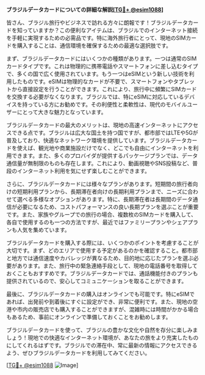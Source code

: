 **ブラジルデータカードについての詳細な解説[[TG💪+ @esim1088](https://t.me/s/esim1088)]**

皆さん、ブラジル旅行やビジネスで訪れる方々に朗報です！ブラジルデータカードを知っていますか？この便利なアイテムは、ブラジルでのインターネット接続を手軽に実現するための必需品です。特に海外旅行者にとって、現地のSIMカードを購入することは、通信環境を確保するための最適な選択肢です。

まず、ブラジルデータカードにはいくつかの種類があります。一つは通常のSIMカードタイプです。これは物理的に携帯電話やスマートフォンに差し込むタイプで、多くの国で広く使用されています。もう一つはeSIMという新しい技術を利用したものです。eSIMは物理的なカードが不要で、スマートフォンやタブレットから直接設定を行うことができます。これにより、旅行中に頻繁にSIMカードを交換する必要がなくなります。ブラジルでは、特にeSIMに対応しているデバイスを持っている方にお勧めです。その利便性と柔軟性は、現代のモバイルユーザーにとって大きな魅力となっています。

ブラジルデータカードの最大のメリットは、現地の高速インターネットにアクセスできる点です。ブラジルは広大な国土を持つ国ですが、都市部ではLTEや5Gが普及しており、快適なネットワーク環境を提供しています。ブラジルデータカードを使えば、観光地や商業施設だけでなく、どこでも自由にインターネットを利用できます。また、多くのプロバイダが提供するパッケージプランでは、データ通信量が無制限のものも存在します。これにより、動画視聴やSNS投稿など、普段のインターネット利用を気にせず楽しむことができます。

さらに、ブラジルデータカードには様々なプランがあります。短期間の旅行者向けの短期利用プランから、長期滞在者向けの長期利用プランまで、ニーズに合わせて選べる多様なオプションがあります。特に、長期滞在者は長期間のデータ通信が必要になるため、コストパフォーマンスの良い長期プランを選ぶことが重要です。また、家族やグループでの旅行の場合、複数枚のSIMカードを購入して、各自で使用するのも一つの方法ですが、最近ではファミリープランやシェアプランも人気を集めています。

ブラジルデータカードを購入する際には、いくつかのポイントを考慮することが大切です。まず、どのエリアで使用する予定があるのかを確認すること。都市部と地方では通信速度やカバレッジが異なるため、目的地に応じたプランを選ぶ必要があります。また、旅行中の緊急連絡手段として、現地の電話番号を取得しておくこともおすすめです。ブラジルデータカードでは、通話機能付きのプランも提供されているので、安心してコミュニケーションを取ることができます。

最後に、ブラジルデータカードの購入はオンラインでも可能です。特にeSIMであれば、出発前や到着後にすぐに設定ができ、非常に便利です。また、現地の空港や市内の販売店でも購入することができますが、混雑時には時間がかかる場合もあるため、事前にオンラインで準備しておくことをお勧めします。

ブラジルデータカードを使って、ブラジルの豊かな文化や自然を存分に楽しみましょう！現地での快適なインターネット環境が、あなたの旅をより充実したものにしてくれるはずです。ブラジルでの滞在中、常に最新の情報にアクセスできるよう、ぜひブラジルデータカードを利用してみてください。

[[TG💪+ @esim1088](https://t.me/s/esim1088) ![Image](https://i.postimg.cc/Y0z9fWf4/image.png)]